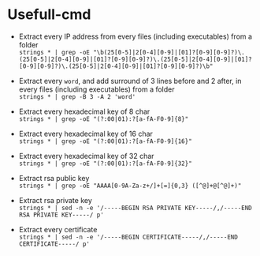 Usefull-cmd
===========

* Extract every IP address from every files (including executables) from a folder  
`strings * | grep -oE "\b(25[0-5]|2[0-4][0-9]|[01]?[0-9][0-9]?)\.(25[0-5]|2[0-4][0-9]|[01]?[0-9][0-9]?)\.(25[0-5]|2[0-4][0-9]|[01]?[0-9][0-9]?)\.(25[0-5]|2[0-4][0-9]|[01]?[0-9][0-9]?)\b"`

* Extract every `word`, and add surround of 3 lines before and 2 after, in every files (including executables) from a folder  
`strings * | grep -B 3 -A 2 'word'`

* Extract every hexadecimal key of 8 char  
`strings * | grep -oE "(?:00|01):?[a-fA-F0-9]{8}"`

* Extract every hexadecimal key of 16 char  
`strings * | grep -oE "(?:00|01):?[a-fA-F0-9]{16}"`

* Extract every hexadecimal key of 32 char  
`strings * | grep -oE "(?:00|01):?[a-fA-F0-9]{32}"`

* Extract rsa public key  
`strings * | grep -oE "AAAA[0-9A-Za-z+/]+[=]{0,3} ([^@]+@[^@]+)"`

* Extract rsa private key  
`strings * | sed -n -e '/-----BEGIN RSA PRIVATE KEY-----/,/-----END RSA PRIVATE KEY-----/ p'`

* Extract every certificate  
`strings * | sed -n -e '/-----BEGIN CERTIFICATE-----/,/-----END CERTIFICATE-----/ p'`
